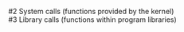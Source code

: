 #2   System calls (functions provided by the kernel)<br>
#3   Library calls (functions within program libraries)
